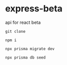 # express-beta
api for react beta

```git clone```

```npm i```

```npx prisma migrate dev```

```npx prisma db seed```
